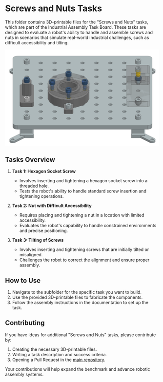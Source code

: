 # Screws and Nuts Tasks

This folder contains 3D-printable files for the "Screws and Nuts" tasks, which are part of the Industrial Assembly Task Board. These tasks are designed to evaluate a robot's ability to handle and assemble screws and nuts in scenarios that simulate real-world industrial challenges, such as difficult accessibility and tilting.

![Screws and Nuts Taskboard](../../docs/source/images/screw_nut_assembly_taskboard_finished.png)

## Tasks Overview

1. **Task 1: Hexagon Socket Screw**
   - Involves inserting and tightening a hexagon socket screw into a threaded hole.
   - Tests the robot's ability to handle standard screw insertion and tightening operations.

2. **Task 2: Nut with Difficult Accessibility**
   - Requires placing and tightening a nut in a location with limited accessibility.
   - Evaluates the robot's capability to handle constrained environments and precise positioning.

3. **Task 3: Tilting of Screws**
   - Involves inserting and tightening screws that are initially tilted or misaligned.
   - Challenges the robot to correct the alignment and ensure proper assembly.

## How to Use

1. Navigate to the subfolder for the specific task you want to build.
2. Use the provided 3D-printable files to fabricate the components.
3. Follow the assembly instructions in the documentation to set up the task.

## Contributing

If you have ideas for additional "Screws and Nuts" tasks, please contribute by:

1. Creating the necessary 3D-printable files.
2. Writing a task description and success criteria.
3. Opening a Pull Request in the [main repository](https://github.com/WBK-Robotics/industrial-assembly-taskboard).

Your contributions will help expand the benchmark and advance robotic assembly systems.
